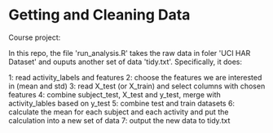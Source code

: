 # Getting and Cleaning Data 

Course project:

In this repo, the file 'run_analysis.R' takes the raw data in foler 'UCI HAR Dataset' and ouputs another set of data 'tidy.txt'. Specifically, it does:

1: read activity_labels and features
2: choose the features we are interested in (mean and std)
3: read X_test (or X_train) and select columns with chosen features
4: combine subject_test, X_test and y_test, merge with activity_lables based on y_test
5: combine test and train datasets
6: calculate the mean for each subject and each activity and put the calculation into a new set of data
7: output the new data to tidy.txt